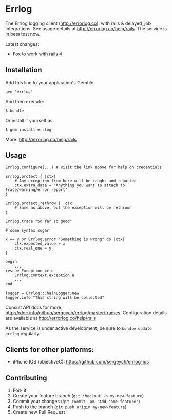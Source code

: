 # Errlog

The Errlog logging client (http://errorlog.co). with rails & delayed_job integrations. See usage details
at http://errorlog.co/help/rails. The service is in beta test now.

Latest changes:

* Fox to work with rails 4


## Installation

Add this line to your application's Gemfile:

    gem 'errlog'

And then execute:

    $ bundle

Or install it yourself as:

    $ gem install errlog

More: http://errorlog.co/help/rails

## Usage

    Errlog.configure(...) # visit the link above for help on credentials

    Errlog.protect { |ctx|
        # Any exception from here will be caught and reported
        ctx.extra_data = "Anything you want to attach to trace/warning/error report"
    }

    Errlog.protect_rethrow { |ctx|
        # Same as above, but the exception will be rethrown
    }

    Errlog.trace "So far so good"

    # some syntax sugar

    x == y or Errlog.error "Something is wrong" do |ctx|
        ctx.expected_value = x
        ctx.real_one = y
    }

    begin
        ...
    rescue Exception => e
        Errlog.context.exception e
        ...
    end

    logger = Errlog::ChainLogger.new
    logger.info "This string will be collected"


Consult API docs for more: http://rdoc.info/github/sergeych/errlog/master/frames. Configuration
details are available at http://errorlog.co/help/rails

As the service is under active development, be sure to `bundle update errlog` regularly.

## Clients for other platforms:

 * iPhone IOS (objectiveC): https://github.com/sergeych/errlog-ios

## Contributing

1. Fork it
2. Create your feature branch (`git checkout -b my-new-feature`)
3. Commit your changes (`git commit -am 'Add some feature'`)
4. Push to the branch (`git push origin my-new-feature`)
5. Create new Pull Request
